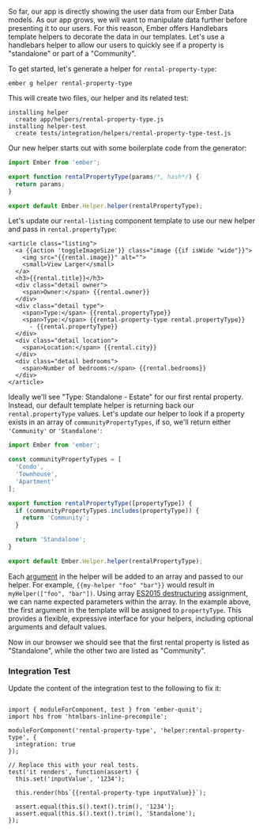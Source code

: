 So far, our app is directly showing the user data from our Ember Data models.
As our app grows, we will want to manipulate data further before presenting it to our users.
For this reason, Ember offers Handlebars template helpers to decorate the data in our templates.
Let's use a handlebars helper to allow our users to quickly see if a property is "standalone" or part of a "Community".

To get started, let's generate a helper for `rental-property-type`:

```shell
ember g helper rental-property-type
```

This will create two files, our helper and its related test:

```shell
installing helper
  create app/helpers/rental-property-type.js
installing helper-test
  create tests/integration/helpers/rental-property-type-test.js
```

Our new helper starts out with some boilerplate code from the generator:

```app/helpers/rental-property-type.js
import Ember from 'ember';

export function rentalPropertyType(params/*, hash*/) {
  return params;
}

export default Ember.Helper.helper(rentalPropertyType);
```

Let's update our `rental-listing` component template to use our new helper and pass in `rental.propertyType`:

```app/templates/components/rental-listing.hbs{-11,+12,+13}
<article class="listing">
  <a {{action 'toggleImageSize'}} class="image {{if isWide "wide"}}">
    <img src="{{rental.image}}" alt="">
    <small>View Larger</small>
  </a>
  <h3>{{rental.title}}</h3>
  <div class="detail owner">
    <span>Owner:</span> {{rental.owner}}
  </div>
  <div class="detail type">
    <span>Type:</span> {{rental.propertyType}}
    <span>Type:</span> {{rental-property-type rental.propertyType}}
      - {{rental.propertyType}}
  </div>
  <div class="detail location">
    <span>Location:</span> {{rental.city}}
  </div>
  <div class="detail bedrooms">
    <span>Number of bedrooms:</span> {{rental.bedrooms}}
  </div>
</article>
```

Ideally we'll see "Type: Standalone - Estate" for our first rental property.
Instead, our default template helper is returning back our `rental.propertyType` values.
Let's update our helper to look if a property exists in an array of `communityPropertyTypes`,
if so, we'll return either `'Community'` or `'Standalone'`:

```app/helpers/rental-property-type.js
import Ember from 'ember';

const communityPropertyTypes = [
  'Condo',
  'Townhouse',
  'Apartment'
];

export function rentalPropertyType([propertyType]) {
  if (communityPropertyTypes.includes(propertyType)) {
    return 'Community';
  }

  return 'Standalone';
}

export default Ember.Helper.helper(rentalPropertyType);
```

Each [argument](https://guides.emberjs.com/v2.12.0/templates/writing-helpers/#toc_helper-arguments) in the helper will be added to an array and passed to our helper. For example, `{{my-helper "foo" "bar"}}` would result in `myHelper(["foo", "bar"])`. Using array [ES2015 destructuring](https://developer.mozilla.org/en-US/docs/Web/JavaScript/Reference/Operators/Destructuring_assignment) assignment, we can name expected parameters within the array. In the example above, the first argument in the template will be assigned to `propertyType`. This provides a flexible, expressive interface for your helpers, including optional arguments and default values.

Now in our browser we should see that the first rental property is listed as "Standalone",
while the other two are listed as "Community".


### Integration Test

Update the content of the integration test to the following to fix it:

```/tests/integration/helpers/rental-property-type-test.js{-15,+16}

import { moduleForComponent, test } from 'ember-qunit';
import hbs from 'htmlbars-inline-precompile';

moduleForComponent('rental-property-type', 'helper:rental-property-type', {
  integration: true
});

// Replace this with your real tests.
test('it renders', function(assert) {
  this.set('inputValue', '1234');

  this.render(hbs`{{rental-property-type inputValue}}`);

  assert.equal(this.$().text().trim(), '1234');
  assert.equal(this.$().text().trim(), 'Standalone');
});

```
